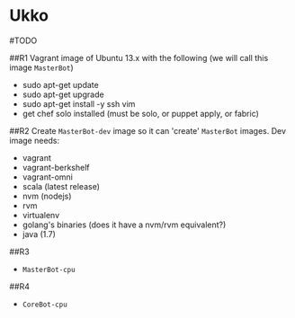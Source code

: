 Ukko
====

#TODO


##R1 
Vagrant image of Ubuntu 13.x with the following (we will call this image `MasterBot`)
  - sudo apt-get update
  - sudo apt-get upgrade
  - sudo apt-get install -y ssh vim
  - get chef solo installed (must be solo, or puppet apply, or fabric)


##R2
Create `MasterBot-dev` image so it can 'create' `MasterBot` images. Dev image needs:
  - vagrant
  - vagrant-berkshelf
  - vagrant-omni
  - scala (latest release)
  - nvm (nodejs)
  - rvm
  - virtualenv
  - golang's binaries (does it have a nvm/rvm equivalent?)
  - java (1.7)


##R3

- `MasterBot-cpu`


##R4

- `CoreBot-cpu`

  
